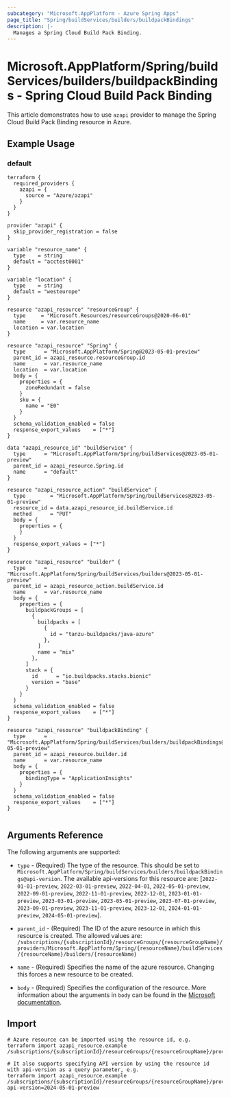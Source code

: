 ```yaml
---
subcategory: "Microsoft.AppPlatform - Azure Spring Apps"
page_title: "Spring/buildServices/builders/buildpackBindings"
description: |-
  Manages a Spring Cloud Build Pack Binding.
---
```


# Microsoft.AppPlatform/Spring/buildServices/builders/buildpackBindings - Spring Cloud Build Pack Binding

This article demonstrates how to use `azapi` provider to manage the Spring Cloud Build Pack Binding resource in Azure.

## Example Usage

### default

```hcl
terraform {
  required_providers {
    azapi = {
      source = "Azure/azapi"
    }
  }
}

provider "azapi" {
  skip_provider_registration = false
}

variable "resource_name" {
  type    = string
  default = "acctest0001"
}

variable "location" {
  type    = string
  default = "westeurope"
}

resource "azapi_resource" "resourceGroup" {
  type     = "Microsoft.Resources/resourceGroups@2020-06-01"
  name     = var.resource_name
  location = var.location
}

resource "azapi_resource" "Spring" {
  type      = "Microsoft.AppPlatform/Spring@2023-05-01-preview"
  parent_id = azapi_resource.resourceGroup.id
  name      = var.resource_name
  location  = var.location
  body = {
    properties = {
      zoneRedundant = false
    }
    sku = {
      name = "E0"
    }
  }
  schema_validation_enabled = false
  response_export_values    = ["*"]
}

data "azapi_resource_id" "buildService" {
  type      = "Microsoft.AppPlatform/Spring/buildServices@2023-05-01-preview"
  parent_id = azapi_resource.Spring.id
  name      = "default"
}

resource "azapi_resource_action" "buildService" {
  type        = "Microsoft.AppPlatform/Spring/buildServices@2023-05-01-preview"
  resource_id = data.azapi_resource_id.buildService.id
  method      = "PUT"
  body = {
    properties = {
    }
  }
  response_export_values = ["*"]
}

resource "azapi_resource" "builder" {
  type      = "Microsoft.AppPlatform/Spring/buildServices/builders@2023-05-01-preview"
  parent_id = azapi_resource_action.buildService.id
  name      = var.resource_name
  body = {
    properties = {
      buildpackGroups = [
        {
          buildpacks = [
            {
              id = "tanzu-buildpacks/java-azure"
            },
          ]
          name = "mix"
        },
      ]
      stack = {
        id      = "io.buildpacks.stacks.bionic"
        version = "base"
      }
    }
  }
  schema_validation_enabled = false
  response_export_values    = ["*"]
}

resource "azapi_resource" "buildpackBinding" {
  type      = "Microsoft.AppPlatform/Spring/buildServices/builders/buildpackBindings@2023-05-01-preview"
  parent_id = azapi_resource.builder.id
  name      = var.resource_name
  body = {
    properties = {
      bindingType = "ApplicationInsights"
    }
  }
  schema_validation_enabled = false
  response_export_values    = ["*"]
}


```



## Arguments Reference

The following arguments are supported:

* `type` - (Required) The type of the resource. This should be set to `Microsoft.AppPlatform/Spring/buildServices/builders/buildpackBindings@api-version`. The available api-versions for this resource are: [`2022-01-01-preview`, `2022-03-01-preview`, `2022-04-01`, `2022-05-01-preview`, `2022-09-01-preview`, `2022-11-01-preview`, `2022-12-01`, `2023-01-01-preview`, `2023-03-01-preview`, `2023-05-01-preview`, `2023-07-01-preview`, `2023-09-01-preview`, `2023-11-01-preview`, `2023-12-01`, `2024-01-01-preview`, `2024-05-01-preview`].

* `parent_id` - (Required) The ID of the azure resource in which this resource is created. The allowed values are:  
  `/subscriptions/{subscriptionId}/resourceGroups/{resourceGroupName}/providers/Microsoft.AppPlatform/Spring/{resourceName}/buildServices/{resourceName}/builders/{resourceName}`

* `name` - (Required) Specifies the name of the azure resource. Changing this forces a new resource to be created.

* `body` - (Required) Specifies the configuration of the resource. More information about the arguments in `body` can be found in the [Microsoft documentation](https://learn.microsoft.com/en-us/azure/templates/Microsoft.AppPlatform/Spring/buildServices/builders/buildpackBindings?pivots=deployment-language-terraform).

## Import

 ```shell
 # Azure resource can be imported using the resource id, e.g.
 terraform import azapi_resource.example /subscriptions/{subscriptionId}/resourceGroups/{resourceGroupName}/providers/Microsoft.AppPlatform/Spring/{resourceName}/buildServices/{resourceName}/builders/{resourceName}/buildpackBindings/{resourceName}
 
 # It also supports specifying API version by using the resource id with api-version as a query parameter, e.g.
 terraform import azapi_resource.example /subscriptions/{subscriptionId}/resourceGroups/{resourceGroupName}/providers/Microsoft.AppPlatform/Spring/{resourceName}/buildServices/{resourceName}/builders/{resourceName}/buildpackBindings/{resourceName}?api-version=2024-05-01-preview
 ```
